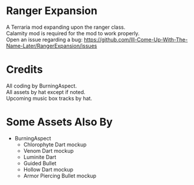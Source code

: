 # Ranger Expansion

A Terraria mod expanding upon the ranger class.
<br>
Calamity mod is required for the mod to work properly.
<br>
Open an issue regarding a bug: https://github.com/Ill-Come-Up-With-The-Name-Later/RangerExpansion/issues

# Credits

All coding by BurningAspect.
<br>
All assets by hat except if noted.
<br>
Upcoming music box tracks by hat.

# Some Assets Also By

<ul>
  <li>
    BurningAspect
    <ul>
      <li> Chlorophyte Dart mockup </li>
      <li> Venom Dart mockup </li>
      <li> Luminite Dart </li>
      <li> Guided Bullet </li>
      <li> Hollow Dart mockup </li>
      <li> Armor Piercing Bullet mockup </li>
    </ul>
  </li>
</ul>

